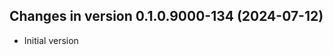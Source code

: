 




<!-- NEWS.md was auto-generated by NEWS.Rmd. Please DO NOT edit by hand!-->

## Changes in version 0.1.0.9000-134 (2024-07-12)

- Initial version
